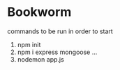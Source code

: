 # Bookworm
commands to be run in order to start
1) npm init
2) npm i express mongoose ...
3) nodemon app.js
